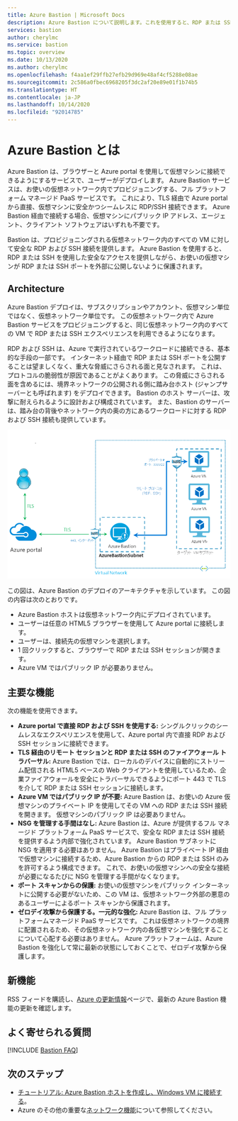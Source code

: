 ```yaml
---
title: Azure Bastion | Microsoft Docs
description: Azure Bastion について説明します。これを使用すると、RDP または SSH ポートを外部に公開することなく、仮想マシンへの安全でシームレスな RDP または SSH 接続を実現できます。
services: bastion
author: cherylmc
ms.service: bastion
ms.topic: overview
ms.date: 10/13/2020
ms.author: cherylmc
ms.openlocfilehash: f4aa1ef29ffb27efb29d969e48af4cf5288e08ae
ms.sourcegitcommit: 2c586a0fbec6968205f3dc2af20e89e01f1b74b5
ms.translationtype: HT
ms.contentlocale: ja-JP
ms.lasthandoff: 10/14/2020
ms.locfileid: "92014785"
---
```

# <a name="what-is-azure-bastion"></a>Azure Bastion とは

Azure Bastion は、ブラウザーと Azure portal を使用して仮想マシンに接続できるようにするサービスで、ユーザーがデプロイします。 Azure Bastion サービスは、お使いの仮想ネットワーク内でプロビジョニングする、フル プラットフォーム マネージド PaaS サービスです。 これにより、TLS 経由で Azure portal から直接、仮想マシンに安全かつシームレスに RDP/SSH 接続できます。 Azure Bastion 経由で接続する場合、仮想マシンにパブリック IP アドレス、エージェント、クライアント ソフトウェアはいずれも不要です。

Bastion は、プロビジョニングされる仮想ネットワーク内のすべての VM に対して安全な RDP および SSH 接続を提供します。 Azure Bastion を使用すると、RDP または SSH を使用した安全なアクセスを提供しながら、お使いの仮想マシンが RDP または SSH ポートを外部に公開しないように保護されます。

## <a name="architecture"></a>Architecture

Azure Bastion デプロイは、サブスクリプションやアカウント、仮想マシン単位ではなく、仮想ネットワーク単位です。 この仮想ネットワーク内で Azure Bastion サービスをプロビジョニングすると、同じ仮想ネットワーク内のすべての VM で RDP または SSH エクスペリエンスを利用できるようになります。

RDP および SSH は、Azure で実行されているワークロードに接続できる、基本的な手段の一部です。 インターネット経由で RDP または SSH ポートを公開することは望ましくなく、重大な脅威にさらされる面と見なされます。 これは、プロトコルの脆弱性が原因であることがよくあります。 この脅威にさらされる面を含めるには、境界ネットワークの公開される側に踏み台ホスト (ジャンプサーバーとも呼ばれます) をデプロイできます。 Bastion のホスト サーバーは、攻撃に耐えられるように設計および構成されています。 また、Bastion のサーバーは、踏み台の背後やネットワーク内の奥の方にあるワークロードに対する RDP および SSH 接続も提供しています。

![Azure Bastion のアーキテクチャ](./media/bastion-overview/architecture.png)

この図は、Azure Bastion のデプロイのアーキテクチャを示しています。 この図の内容は次のとおりです。

* Azure Bastion ホストは仮想ネットワーク内にデプロイされています。
* ユーザーは任意の HTML5 ブラウザーを使用して Azure portal に接続します。
* ユーザーは、接続先の仮想マシンを選択します。
* 1 回クリックすると、ブラウザーで RDP または SSH セッションが開きます。
* Azure VM ではパブリック IP が必要ありません。

## <a name="key-features"></a>主要な機能

次の機能を使用できます。

* **Azure portal で直接 RDP および SSH を使用する:** シングルクリックのシームレスなエクスペリエンスを使用して、Azure portal 内で直接 RDP および SSH セッションに接続できます。
* **TLS 経由のリモート セッションと RDP または SSH のファイアウォール トラバーサル:** Azure Bastion では、ローカルのデバイスに自動的にストリーム配信される HTML5 ベースの Web クライアントを使用しているため、企業ファイアウォールを安全にトラバーサルできるようにポート 443 で TLS を介して RDP または SSH セッションに接続します。
* **Azure VM ではパブリック IP が不要:** Azure Bastion は、お使いの Azure 仮想マシンのプライベート IP を使用してその VM への RDP または SSH 接続を開きます。 仮想マシンのパブリック IP は必要ありません。
* **NSG を管理する手間はなし:** Azure Bastion は、Azure が提供するフル マネージド プラットフォーム PaaS サービスで、安全な RDP または SSH 接続を提供するよう内部で強化されています。 Azure Bastion サブネットに NSG を適用する必要はありません。 Azure Bastion はプライベート IP 経由で仮想マシンに接続するため、Azure Bastion からの RDP または SSH のみを許可するよう構成できます。 これで、お使いの仮想マシンへの安全な接続が必要になるたびに NSG を管理する手間がなくなります。
* **ポート スキャンからの保護:** お使いの仮想マシンをパブリック インターネットに公開する必要がないため、この VM は、仮想ネットワーク外部の悪意のあるユーザーによるポート スキャンから保護されます。
* **ゼロデイ攻撃から保護する。一元的な強化:** Azure Bastion は、フル プラットフォームマネージド PaaS サービスです。 これは仮想ネットワークの境界に配置されるため、その仮想ネットワーク内の各仮想マシンを強化することについて心配する必要はありません。 Azure プラットフォームは、Azure Bastion を強化して常に最新の状態にしておくことで、ゼロデイ攻撃から保護します。

## <a name="whats-new"></a><a name="new"></a>新機能

RSS フィードを購読し、[Azure の更新情報](https://azure.microsoft.com/updates/?category=networking&query=Azure%20Bastion)ページで、最新の Azure Bastion 機能の更新を確認します。

## <a name="faq"></a>よく寄せられる質問

[!INCLUDE [Bastion FAQ](../../includes/bastion-faq-include.md)]

## <a name="next-steps"></a>次のステップ

* [チュートリアル: Azure Bastion ホストを作成し、Windows VM に接続する](tutorial-create-host-portal.md)。
* Azure のその他の重要な[ネットワーク機能](../networking/networking-overview.md)について参照してください。
